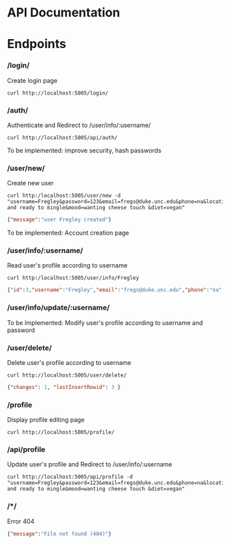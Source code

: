 # API Documentation
# Endpoints

### /login/
Create login page
```
curl http://localhost:5005/login/
```

### /auth/
Authenticate and Redirect to /user/info/:username/
```
curl http://localhost:5005/api/auth/
```
To be implemented: improve security, hash passwords

### /user/new/
Create new user
```
curl http:/localhost:5005/user/new -d "username=Fregley&password=123&email=fregs@duke.unc.edu&phone=na&location=Durham&relationship=single and ready to mingle&mood=wanting cheese touch &diet=vegan"
```
```json
{"message":"user Fregley created"}
```
To be implemented: Account creation page

### /user/info/:username/
Read user's profile according to username
```
curl http:/localhost:5005/user/info/Fregley
```
```json
{"id":3,"username":"Fregley","email":"fregs@duke.unc.edu","phone":"na","location":"Durham","relationship":"single and ready to mingle","mood":"wanting cheese touch ","diet":"vegan"}
```

### /user/info/update/:username/
To be Implemented: Modify user's profile according to username and password


### /user/delete/
Delete user's profile according to username
```
curl http://localhost:5005/user/delete/
```
```json
{"changes": 1, "lastInsertRowid": 3 }
```
### /profile
Display profile editing page
```
curl http://localhost:5005/profile/
```

### /api/profile
Update user's profile and Redirect to /user/info/:username
```
curl http://localhost:5005/api/profile -d "username=Fregley&password=123&email=fregs@duke.unc.edu&phone=na&location=Durham&relationship=single and ready to mingle&mood=wanting cheese touch &diet=vegan"
```

### /*/
Error 404
```json
{"message":"File not found (404)"}
```

